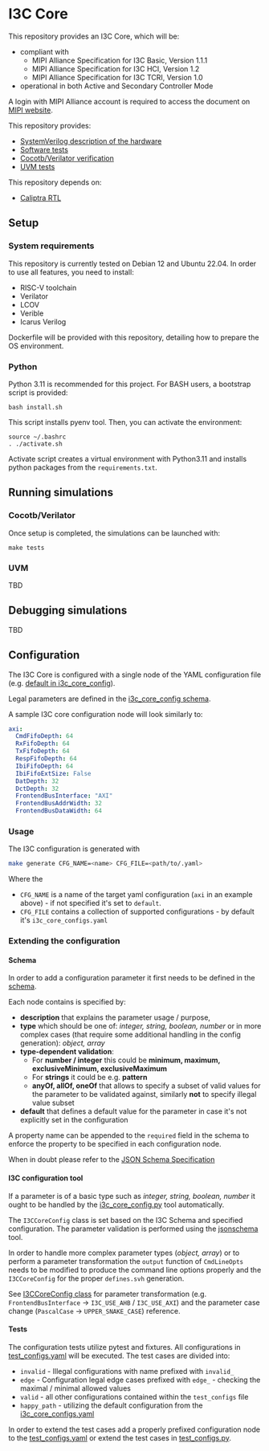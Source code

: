 # I3C Core

This repository provides an I3C Core, which will be:
* compliant with
  * MIPI Alliance Specification for I3C Basic, Version 1.1.1
  * MIPI Alliance Specification for I3C HCI, Version 1.2
  * MIPI Alliance Specification for I3C TCRI, Version 1.0
* operational in both Active and Secondary Controller Mode

A login with MIPI Alliance account is required to access the document on [MIPI website](https://www.mipi.org/specifications/i3c-sensor-specification).

This repository provides:
* [SystemVerilog description of the hardware](src)
* [Software tests](sw)
* [Cocotb/Verilator verification](verification/block)
* [UVM tests](verification)

This repository depends on:
* [Caliptra RTL](https://github.com/chipsalliance/caliptra-rtl)

## Setup

### System requirements

This repository is currently tested on Debian 12 and Ubuntu 22.04. In order to use all features, you need to install:
* RISC-V toolchain
* Verilator
* LCOV
* Verible
* Icarus Verilog

Dockerfile will be provided with this repository, detailing how to prepare the OS environment.

### Python

Python 3.11 is recommended for this project. For BASH users, a bootstrap script is provided:

```{bash}
bash install.sh
```

This script installs pyenv tool. Then, you can activate the environment:

```{bash}
source ~/.bashrc
. ./activate.sh
```

Activate script creates a virtual environment with Python3.11 and installs python packages from the `requirements.txt`.

## Running simulations

### Cocotb/Verilator

Once setup is completed, the simulations can be launched with:

```{bash}
make tests
```

### UVM

TBD

## Debugging simulations

TBD

## Configuration

The I3C Core is configured with a single node of the YAML configuration file (e.g. [default in i3c_core_config](i3c_core_configs.yaml)).

Legal parameters are defined in the [i3c_core_config schema](tools/i3c_config/i3c_core_config.schema.json).

A sample I3C core configuration node will look similarly to:
```yaml
axi:
  CmdFifoDepth: 64
  RxFifoDepth: 64
  TxFifoDepth: 64
  RespFifoDepth: 64
  IbiFifoDepth: 64
  IbiFifoExtSize: False
  DatDepth: 32
  DctDepth: 32
  FrontendBusInterface: "AXI"
  FrontendBusAddrWidth: 32
  FrontendBusDataWidth: 64
```

### Usage

The I3C configuration is generated with

```bash
make generate CFG_NAME=<name> CFG_FILE=<path/to/.yaml>
```

Where the
* `CFG_NAME` is a name of the target yaml configuration (`axi` in an example above) - if not specified it's set to `default`.
* `CFG_FILE` contains a collection of supported configurations - by default it's `i3c_core_configs.yaml`

### Extending the configuration

#### Schema

In order to add a configuration parameter it first needs to be defined in the [schema](tools/i3c_config/i3c_core_config.schema.json).

Each node contains is specified by:
* **description** that explains the parameter usage / purpose,
* **type** which should be one of: *integer, string, boolean, number* or in more complex cases (that require some additional handling in the config generation): *object, array*
* **type-dependent validation**:
    * For **number / integer** this could be **minimum, maximum, exclusiveMinimum, exclusiveMaximum**
    * For **strings** it could be e.g. **pattern**
    * **anyOf, allOf, oneOf** that allows to specify a subset of valid values for the parameter to be validated against, similarly **not** to specify illegal value subset
* **default** that defines a default value for the parameter in case it's not explicitly set in the configuration

A property name can be appended to the `required` field in the schema to enforce the property to be specified in each configuration node.

When in doubt please refer to the [JSON Schema Specification](https://json-schema.org/learn/glossary)

#### I3C configuration tool

If a parameter is of a basic type such as *integer, string, boolean, number* it ought to be handled by the [i3c_core_config.py](tools/i3c_config/i3c_core_config.py) tool automatically.

The `I3CCoreConfig` class is set based on the I3C Schema and specified configuration.
The parameter validation is performed using the [jsonschema](https://pypi.org/project/jsonschema/) tool.

In order to handle more complex parameter types (*object, array*) or to perform a parameter transformation the `output` function of `CmdLineOpts` needs to be modified to produce the command line options properly and the `I3CCoreConfig` for the proper `defines.svh` generation.

See [I3CCoreConfig class](tools/i3c_config/common.py) for parameter transformation (e.g. `FrontendBusInterface` -> `I3C_USE_AHB` / `I3C_USE_AXI`) and the parameter case change (`PascalCase` -> `UPPER_SNAKE_CASE`) reference.

#### Tests

The configuration tests utilize pytest and fixtures.
All configurations in [test_configs.yaml](verification/tools/i3c_config/test_configs.yaml) will be executed.
The test cases are divided into:
* `invalid` - Illegal configurations with name prefixed with `invalid_`
* `edge` - Configuration legal edge cases prefixed with `edge_` - checking the maximal / minimal allowed values
* `valid` - all other configurations contained within the `test_configs` file
* `happy_path` - utilizing the default configuration from the [i3c_core_configs.yaml](i3c_core_configs.yaml)

In order to extend the test cases add a properly prefixed configuration node to the [test_configs.yaml](verification/tools/i3c_config/test_configs.yaml) or extend the test cases in [test_configs.py](verification/tools/i3c_config/test_configs.py).
